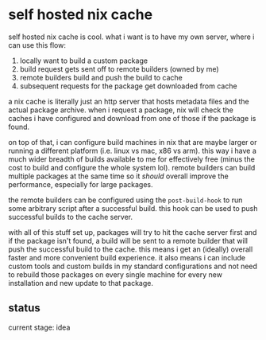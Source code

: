 # self hosted nix cache

self hosted nix cache is cool. what i want is to have my own server, where i can
use this flow:

1. locally want to build a custom package
1. build request gets sent off to remote builders (owned by me)
1. remote builders build and push the build to cache
1. subsequent requests for the package get downloaded from cache

a nix cache is literally just an http server that hosts metadata files and the
actual package archive. when i request a package, nix will check the caches i
have configured and download from one of those if the package is found.

on top of that, i can configure build machines in nix that are maybe larger or
running a different platform (i.e. linux vs mac, x86 vs arm). this way i have a
much wider breadth of builds available to me for effectively free (minus the
cost to build and configure the whole system lol). remote builders can build
multiple packages at the same time so it _should_ overall improve the
performance, especially for large packages.

the remote builders can be configured using the `post-build-hook` to run some
arbitrary script after a successful build. this hook can be used to push
successful builds to the cache server.

with all of this stuff set up, packages will try to hit the cache server first
and if the package isn't found, a build will be sent to a remote builder that
will push the successful build to the cache. this means i get an (ideally)
overall faster and more convenient build experience. it also means i can include
custom tools and custom builds in my standard configurations and not need to
rebuild those packages on every single machine for every new installation and
new update to that package.

## status

current stage: idea

